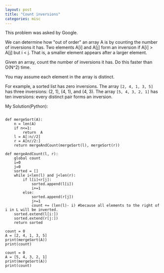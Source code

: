 ```yaml
---
layout: post
title: "Count inversions"
categories: misc
---
```


This problem was asked by Google.

We can determine how "out of order" an array A is by counting the number of inversions it has. Two elements A[i] and A[j] form an inversion if A[i] > A[j] but i < j. That is, a smaller element appears after a larger element.

Given an array, count the number of inversions it has. Do this faster than O(N^2) time.

You may assume each element in the array is distinct.

For example, a sorted list has zero inversions. The array `[2, 4, 1, 3, 5]` has three inversions: (2, 1), (4, 1), and (4, 3). The array `[5, 4, 3, 2, 1]` has ten inversions: every distinct pair forms an inversion.


My Solution(Python):
```

def mergeSort(A):
    n = len(A)
    if n<=1:
        return  A
    l = A[:n//2]
    r = A[n//2:]
    return mergeAndCount(mergeSort(l), mergeSort(r))

def mergeAndCount(l, r):
    global count
    i=0
    j=0
    sorted = []
    while i<len(l) and j<len(r):
        if l[i]<r[j]:
            sorted.append(l[i])
            i+=1
        else:
            sorted.append(r[j])
            j+=1
            count += (len(l)- i) #because all elements to the right of i in L will be inverted.
    sorted.extend(l[i:])
    sorted.extend(r[j:])
    return sorted

count = 0
A = [2, 4, 1, 3, 5]
print(mergeSort(A))
print(count)

count = 0
A = [5, 4, 3, 2, 1]
print(mergeSort(A))
print(count)
```
